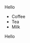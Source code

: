 <body>
 <p>Hello<p \>
 <ul>
  <li>Coffee</li>
  <li>Tea</li>
  <li>Milk</li>
 </ul>
 <p>Hello<p \>
<body \> 
